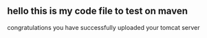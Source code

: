 <html>
  <body>
  <h2> hello this is my code file to test on maven </h2>
    <p> congratulations you have successfully uploaded your tomcat server </p>
  </body>
</html>
